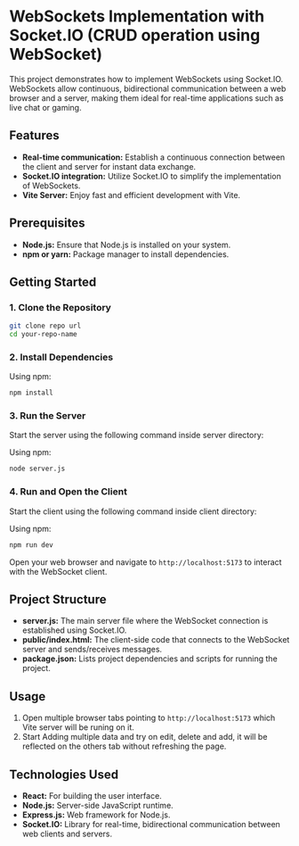 
# WebSockets Implementation with Socket.IO (CRUD operation using WebSocket)

This project demonstrates how to implement WebSockets using Socket.IO. WebSockets allow continuous, bidirectional communication between a web browser and a server, making them ideal for real-time applications such as live chat or gaming.

## Features

- **Real-time communication:** Establish a continuous connection between the client and server for instant data exchange.
- **Socket.IO integration:** Utilize Socket.IO to simplify the implementation of WebSockets.
- **Vite Server:** Enjoy fast and efficient development with Vite.


## Prerequisites

- **Node.js:** Ensure that Node.js is installed on your system.
- **npm or yarn:** Package manager to install dependencies.

## Getting Started

### 1. Clone the Repository

```bash
git clone repo url
cd your-repo-name
```

### 2. Install Dependencies

Using npm:
```bash
npm install
```

### 3. Run the Server

Start the server using the following command inside server directory:

Using npm:
```bash
node server.js
```

### 4. Run and Open the Client
Start the client using the following command inside client directory:

Using npm:
```bash
npm run dev
```

Open your web browser and navigate to `http://localhost:5173` to interact with the WebSocket client.

## Project Structure

- **server.js:** The main server file where the WebSocket connection is established using Socket.IO.
- **public/index.html:** The client-side code that connects to the WebSocket server and sends/receives messages.
- **package.json:** Lists project dependencies and scripts for running the project.

## Usage

1. Open multiple browser tabs pointing to `http://localhost:5173` which Vite server will be runing on it.
2. Start Adding multiple data and try on edit, delete and add, it will be reflected on the others tab without refreshing the page.

## Technologies Used

- **React:** For building the user interface.
- **Node.js:** Server-side JavaScript runtime.
- **Express.js:** Web framework for Node.js.
- **Socket.IO:** Library for real-time, bidirectional communication between web clients and servers.
